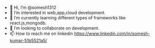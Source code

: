 - 👋 Hi, I’m @somesh1312
- 👀 I’m interested in web,app,cloud development.
- 🌱 I’m currently learning different types of frameworks like react.js,mongodb.
- 💞️ I’m looking to collaborate on development.
- 📫 How to reach me on linkedin https://www.linkedin.com/in/somesh-kumar-51b5521a5/

<!---
somesh1312/somesh1312 is a ✨ special ✨ repository because its `README.md` (this file) appears on your GitHub profile.
You can click the Preview link to take a look at your changes.
--->
